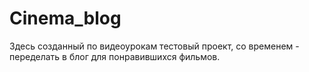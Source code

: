 # Cinema_blog
Здесь созданный по видеоурокам тестовый проект, со временем - переделать в блог для понравившихся фильмов.
